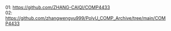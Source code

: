 01: https://github.com/ZHANG-CAIQI/COMP4433  
02: https://github.com/zhangwengyu999/PolyU_COMP_Archive/tree/main/COMP4433
